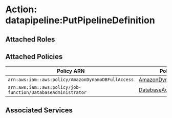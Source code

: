# Action: datapipeline:PutPipelineDefinition

## Attached Roles

## Attached Policies

| Policy ARN | Policy Name |
|------------|-------------|
| `arn:aws:iam::aws:policy/AmazonDynamoDBFullAccess` | [AmazonDynamoDBFullAccess](../policies.md#amazondynamodbfullaccess) |
| `arn:aws:iam::aws:policy/job-function/DatabaseAdministrator` | [DatabaseAdministrator](../policies.md#databaseadministrator) |

## Associated Services

